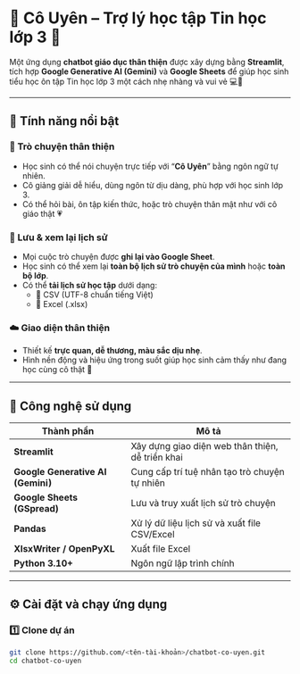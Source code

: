 # 🌸 Cô Uyên – Trợ lý học tập Tin học lớp 3 🤖

Một ứng dụng **chatbot giáo dục thân thiện** được xây dựng bằng **Streamlit**, tích hợp **Google Generative AI (Gemini)** và **Google Sheets** để giúp học sinh tiểu học ôn tập Tin học lớp 3 một cách nhẹ nhàng và vui vẻ 💻🌼

---

## 🚀 Tính năng nổi bật

### 💬 Trò chuyện thân thiện
- Học sinh có thể nói chuyện trực tiếp với “**Cô Uyên**” bằng ngôn ngữ tự nhiên.
- Cô giảng giải dễ hiểu, dùng ngôn từ dịu dàng, phù hợp với học sinh lớp 3.
- Có thể hỏi bài, ôn tập kiến thức, hoặc trò chuyện thân mật như với cô giáo thật 💗

### 📜 Lưu & xem lại lịch sử
- Mọi cuộc trò chuyện được **ghi lại vào Google Sheet**.
- Học sinh có thể xem lại **toàn bộ lịch sử trò chuyện của mình** hoặc **toàn bộ lớp**.
- Có thể **tải lịch sử học tập** dưới dạng:
  - 📄 CSV (UTF-8 chuẩn tiếng Việt)
  - 📘 Excel (.xlsx)

### ☁️ Giao diện thân thiện
- Thiết kế **trực quan, dễ thương, màu sắc dịu nhẹ**.
- Hình nền động và hiệu ứng trong suốt giúp học sinh cảm thấy như đang học cùng cô thật 🌈

---

## 🧰 Công nghệ sử dụng

| Thành phần | Mô tả |
|-------------|-------|
| **Streamlit** | Xây dựng giao diện web thân thiện, dễ triển khai |
| **Google Generative AI (Gemini)** | Cung cấp trí tuệ nhân tạo trò chuyện tự nhiên |
| **Google Sheets (GSpread)** | Lưu và truy xuất lịch sử trò chuyện |
| **Pandas** | Xử lý dữ liệu lịch sử và xuất file CSV/Excel |
| **XlsxWriter / OpenPyXL** | Xuất file Excel |
| **Python 3.10+** | Ngôn ngữ lập trình chính |

---

## ⚙️ Cài đặt và chạy ứng dụng

### 1️⃣ Clone dự án
```bash
git clone https://github.com/<tên-tài-khoản>/chatbot-co-uyen.git
cd chatbot-co-uyen
